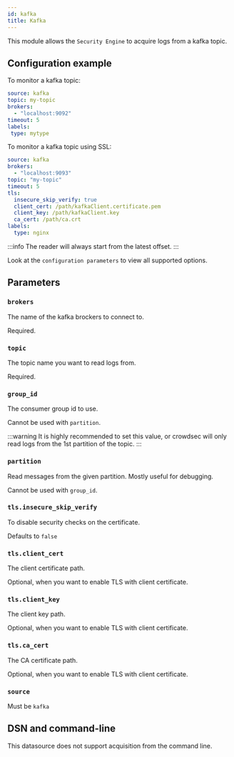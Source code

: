 ```yaml
---
id: kafka
title: Kafka
---
```


This module allows the `Security Engine` to acquire logs from a kafka topic.

## Configuration example

To monitor a kafka topic:
```yaml
source: kafka
topic: my-topic
brokers:
  - "localhost:9092"
timeout: 5
labels:
 type: mytype
```

To monitor a kafka topic using SSL:

```yaml
source: kafka
brokers:
  - "localhost:9093"
topic: "my-topic"
timeout: 5
tls:
  insecure_skip_verify: true
  client_cert: /path/kafkaClient.certificate.pem
  client_key: /path/kafkaClient.key
  ca_cert: /path/ca.crt
labels:
  type: nginx
```

:::info
The reader will always start from the latest offset.
:::

Look at the `configuration parameters` to view all supported options.

## Parameters


### `brokers`

The name of the kafka brockers to connect to.

Required.

### `topic`

The topic name you want to read logs from.

Required.

### `group_id`

The consumer group id to use.

Cannot be used with `partition`. 

:::warning
It is highly recommended to set this value, or crowdsec will only read logs from the 1st partition of the topic.
:::

### `partition`

Read messages from the given partition. Mostly useful for debugging.

Cannot be used with `group_id`.

### `tls.insecure_skip_verify`

To disable security checks on the certificate.

Defaults to `false`

### `tls.client_cert`

The client certificate path.

Optional, when you want to enable TLS with client certificate.

### `tls.client_key`

The client key path.

Optional, when you want to enable TLS with client certificate.

### `tls.ca_cert`

The CA certificate path.

Optional, when you want to enable TLS with client certificate.


### `source`

Must be `kafka`

## DSN and command-line

This datasource does not support acquisition from the command line.

